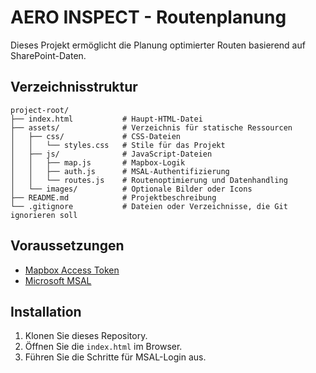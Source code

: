 # AERO INSPECT - Routenplanung

Dieses Projekt ermöglicht die Planung optimierter Routen basierend auf SharePoint-Daten. 

## Verzeichnisstruktur

```
project-root/
├── index.html           # Haupt-HTML-Datei
├── assets/              # Verzeichnis für statische Ressourcen
│   ├── css/             # CSS-Dateien
│   │   └── styles.css   # Stile für das Projekt
│   ├── js/              # JavaScript-Dateien
│   │   ├── map.js       # Mapbox-Logik
│   │   ├── auth.js      # MSAL-Authentifizierung
│   │   └── routes.js    # Routenoptimierung und Datenhandling
│   └── images/          # Optionale Bilder oder Icons
├── README.md            # Projektbeschreibung
└── .gitignore           # Dateien oder Verzeichnisse, die Git ignorieren soll
```

## Voraussetzungen

- [Mapbox Access Token](https://www.mapbox.com/)
- [Microsoft MSAL](https://learn.microsoft.com/en-us/azure/active-directory/develop/msal-overview)

## Installation

1. Klonen Sie dieses Repository.
2. Öffnen Sie die `index.html` im Browser.
3. Führen Sie die Schritte für MSAL-Login aus.

